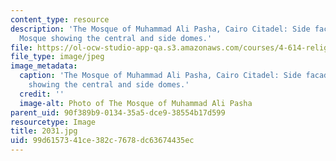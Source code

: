 ```yaml
---
content_type: resource
description: 'The Mosque of Muhammad Ali Pasha, Cairo Citadel: Side facade of the
  Mosque showing the central and side domes.'
file: https://ol-ocw-studio-app-qa.s3.amazonaws.com/courses/4-614-religious-architecture-and-islamic-cultures-fall-2002/99d6157341ce382c7678dc63674435ec_2031.jpg
file_type: image/jpeg
image_metadata:
  caption: 'The Mosque of Muhammad Ali Pasha, Cairo Citadel: Side facade of the Mosque
    showing the central and side domes.'
  credit: ''
  image-alt: Photo of The Mosque of Muhammad Ali Pasha
parent_uid: 90f389b9-0134-35a5-dce9-38554b17d599
resourcetype: Image
title: 2031.jpg
uid: 99d61573-41ce-382c-7678-dc63674435ec
---
```

